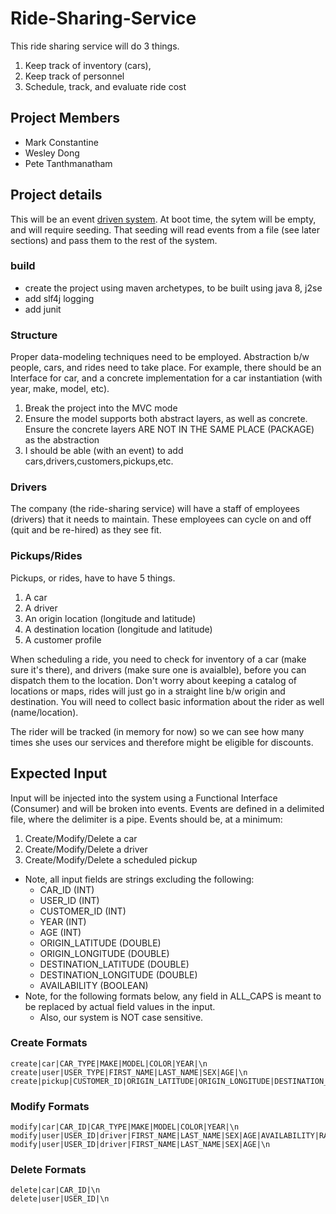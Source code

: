 # Ride-Sharing-Service
This ride sharing service will do 3 things. 
1. Keep track of inventory (cars), 
2. Keep track of personnel
3. Schedule, track, and evaluate ride cost


## Project Members
* Mark Constantine
* Wesley Dong
* Pete Tanthmanatham


## Project details
This will be an event [driven system](https://en.wikipedia.org/wiki/Event-driven_architecture).
At boot time, the sytem will be empty, and will require seeding. That seeding will read events from a file (see later sections) and pass them to the rest of the system. 

### build
* create the project using maven archetypes, to be built using java 8, j2se
* add slf4j logging
* add junit


### Structure
Proper data-modeling techniques need to be employed. Abstraction b/w people, cars, and rides need to take place. For example, there should be an Interface for car, and a concrete implementation for a car instantiation (with year, make, model, etc).

1. Break the project into the MVC mode
2. Ensure the model supports both abstract layers, as well as concrete. Ensure the concrete layers ARE NOT IN THE SAME PLACE (PACKAGE) as the abstraction
3. I should be able (with an event) to add cars,drivers,customers,pickups,etc.


### Drivers
The company (the ride-sharing service) will have a staff of employees (drivers) that it needs to maintain. These employees can cycle on and off (quit and be re-hired) as they see fit.

### Pickups/Rides
Pickups, or rides, have to have 5 things.
1. A car
2. A driver
3. An origin location (longitude and latitude)
4. A destination location (longitude and latitude)
5. A customer profile

When scheduling a ride, you need to check for inventory of a car (make sure it's there), and drivers (make sure one is avaialble), before you can dispatch them to the location. Don't worry about keeping a catalog of locations or maps, rides will just go in a straight line b/w origin and destination. You will need to collect basic information about the rider as well (name/location).

The rider will be tracked (in memory for now) so we can see how many times she uses our services and therefore might be eligible for discounts. 


## Expected Input
Input will be injected into the system using a Functional Interface (Consumer) and will be broken into events. Events are defined in a delimited file, where the delimiter is a pipe.
Events should be, at a minimum:
1. Create/Modify/Delete a car
2. Create/Modify/Delete a driver
3. Create/Modify/Delete a scheduled pickup

* Note, all input fields are strings excluding the following:
  * CAR_ID (INT)
  * USER_ID (INT)
  * CUSTOMER_ID (INT)
  * YEAR (INT)
  * AGE (INT)
  * ORIGIN_LATITUDE (DOUBLE)
  * ORIGIN_LONGITUDE (DOUBLE)
  * DESTINATION_LATITUDE (DOUBLE)
  * DESTINATION_LONGITUDE (DOUBLE)
  * AVAILABILITY (BOOLEAN)
* Note, for the following formats below, any field in ALL_CAPS is meant to be replaced by actual field values in the input.
  * Also, our system is NOT case sensitive.
   

### Create Formats
```
create|car|CAR_TYPE|MAKE|MODEL|COLOR|YEAR|\n
create|user|USER_TYPE|FIRST_NAME|LAST_NAME|SEX|AGE|\n
create|pickup|CUSTOMER_ID|ORIGIN_LATITUDE|ORIGIN_LONGITUDE|DESTINATION_LATITUDE|DESTINATION_LONGITUDE|\n
```
### Modify Formats
```
modify|car|CAR_ID|CAR_TYPE|MAKE|MODEL|COLOR|YEAR|\n
modify|user|USER_ID|driver|FIRST_NAME|LAST_NAME|SEX|AGE|AVAILABILITY|RATING|CAR_ID|\n
modify|user|USER_ID|driver|FIRST_NAME|LAST_NAME|SEX|AGE|\n
```
### Delete Formats
```
delete|car|CAR_ID|\n
delete|user|USER_ID|\n
```
